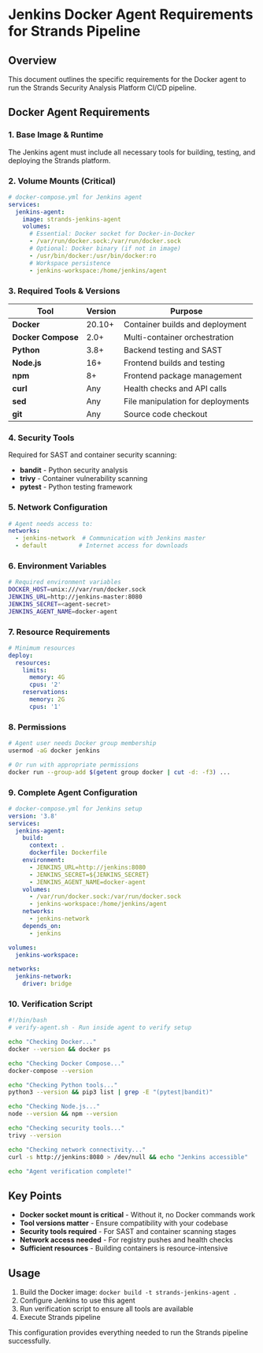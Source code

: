 # Jenkins Docker Agent Requirements for Strands Pipeline

## Overview

This document outlines the specific requirements for the Docker agent to run the Strands Security Analysis Platform CI/CD pipeline.

## Docker Agent Requirements

### 1. Base Image & Runtime

The Jenkins agent must include all necessary tools for building, testing, and deploying the Strands platform.

### 2. Volume Mounts (Critical)

```yaml
# docker-compose.yml for Jenkins agent
services:
  jenkins-agent:
    image: strands-jenkins-agent
    volumes:
      # Essential: Docker socket for Docker-in-Docker
      - /var/run/docker.sock:/var/run/docker.sock
      # Optional: Docker binary (if not in image)
      - /usr/bin/docker:/usr/bin/docker:ro
      # Workspace persistence
      - jenkins-workspace:/home/jenkins/agent
```

### 3. Required Tools & Versions

| Tool | Version | Purpose |
|------|---------|---------|
| **Docker** | 20.10+ | Container builds and deployment |
| **Docker Compose** | 2.0+ | Multi-container orchestration |
| **Python** | 3.8+ | Backend testing and SAST |
| **Node.js** | 16+ | Frontend builds and testing |
| **npm** | 8+ | Frontend package management |
| **curl** | Any | Health checks and API calls |
| **sed** | Any | File manipulation for deployments |
| **git** | Any | Source code checkout |

### 4. Security Tools

Required for SAST and container security scanning:
- **bandit** - Python security analysis
- **trivy** - Container vulnerability scanning
- **pytest** - Python testing framework

### 5. Network Configuration

```yaml
# Agent needs access to:
networks:
  - jenkins-network  # Communication with Jenkins master
  - default         # Internet access for downloads
```

### 6. Environment Variables

```bash
# Required environment variables
DOCKER_HOST=unix:///var/run/docker.sock
JENKINS_URL=http://jenkins-master:8080
JENKINS_SECRET=<agent-secret>
JENKINS_AGENT_NAME=docker-agent
```

### 7. Resource Requirements

```yaml
# Minimum resources
deploy:
  resources:
    limits:
      memory: 4G
      cpus: '2'
    reservations:
      memory: 2G
      cpus: '1'
```

### 8. Permissions

```bash
# Agent user needs Docker group membership
usermod -aG docker jenkins

# Or run with appropriate permissions
docker run --group-add $(getent group docker | cut -d: -f3) ...
```

### 9. Complete Agent Configuration

```yaml
# docker-compose.yml for Jenkins setup
version: '3.8'
services:
  jenkins-agent:
    build: 
      context: .
      dockerfile: Dockerfile
    environment:
      - JENKINS_URL=http://jenkins:8080
      - JENKINS_SECRET=${JENKINS_SECRET}
      - JENKINS_AGENT_NAME=docker-agent
    volumes:
      - /var/run/docker.sock:/var/run/docker.sock
      - jenkins-workspace:/home/jenkins/agent
    networks:
      - jenkins-network
    depends_on:
      - jenkins

volumes:
  jenkins-workspace:

networks:
  jenkins-network:
    driver: bridge
```

### 10. Verification Script

```bash
#!/bin/bash
# verify-agent.sh - Run inside agent to verify setup

echo "Checking Docker..."
docker --version && docker ps

echo "Checking Docker Compose..."
docker-compose --version

echo "Checking Python tools..."
python3 --version && pip3 list | grep -E "(pytest|bandit)"

echo "Checking Node.js..."
node --version && npm --version

echo "Checking security tools..."
trivy --version

echo "Checking network connectivity..."
curl -s http://jenkins:8080 > /dev/null && echo "Jenkins accessible"

echo "Agent verification complete!"
```

## Key Points

- **Docker socket mount is critical** - Without it, no Docker commands work
- **Tool versions matter** - Ensure compatibility with your codebase
- **Security tools required** - For SAST and container scanning stages
- **Network access needed** - For registry pushes and health checks
- **Sufficient resources** - Building containers is resource-intensive

## Usage

1. Build the Docker image: `docker build -t strands-jenkins-agent .`
2. Configure Jenkins to use this agent
3. Run verification script to ensure all tools are available
4. Execute Strands pipeline

This configuration provides everything needed to run the Strands pipeline successfully.